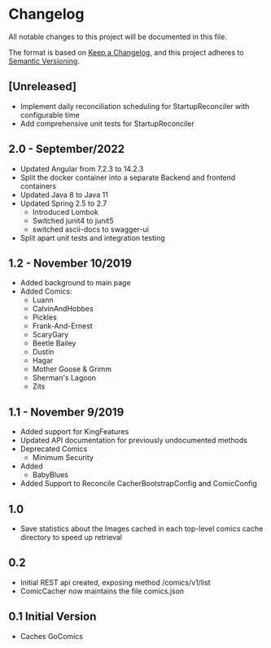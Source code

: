 # Changelog
All notable changes to this project will be documented in this file.

The format is based on [Keep a Changelog](https://keepachangelog.com/en/1.0.0/),
and this project adheres to [Semantic Versioning](https://semver.org/spec/v2.0.0.html).

## [Unreleased]
- Implement daily reconciliation scheduling for StartupReconciler with configurable time
- Add comprehensive unit tests for StartupReconciler

## 2.0 - September/2022
- Updated Angular from 7.2.3 to  14.2.3
- Split the docker container into a separate Backend and frontend containers
- Updated Java 8 to Java 11
- Updated Spring 2.5 to 2.7
    - Introduced Lombok
    - Switched junit4 to junit5
    - switched ascii-docs to swagger-ui
- Split apart unit tests and integration testing 

## 1.2 - November 10/2019
- Added background to main page
- Added Comics:
    - Luann
    - CalvinAndHobbes
    - Pickles
    - Frank-And-Ernest
    - ScaryGary
    - Beetle Bailey
    - Dustin
    - Hagar
    - Mother Goose & Grimm
    - Sherman's Lagoon
    - Zits

## 1.1 - November 9/2019 
- Added support for KingFeatures
- Updated API documentation for previously undocumented methods
- Deprecated Comics
    - Minimum Security
- Added
    - BabyBlues    
- Added Support to Reconcile CacherBootstrapConfig and ComicConfig     

## 1.0
- Save statistics about the Images cached in each top-level comics cache directory to speed up retrieval

## 0.2
- Initial REST api created, exposing method /comics/v1/list
- ComicCacher now maintains the file comics.json

## 0.1 Initial Version
- Caches GoComics